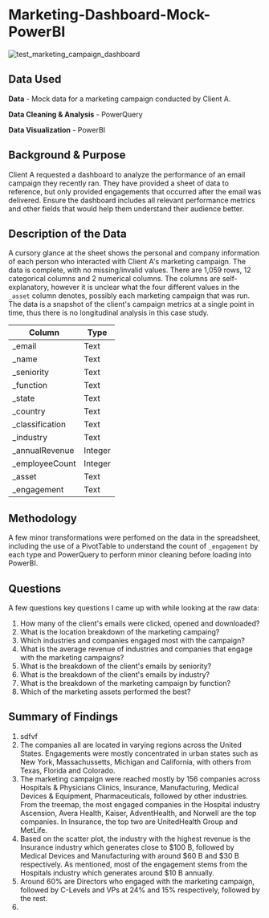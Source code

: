 # Marketing-Dashboard-Mock-PowerBI

![test_marketing_campaign_dashboard](https://github.com/user-attachments/assets/70d6c98f-f258-4339-937d-38665f9e3515)


## Data Used

**Data** - Mock data for a marketing campaign conducted by Client A.

**Data Cleaning & Analysis** - PowerQuery

**Data Visualization** - PowerBI

## Background & Purpose
Client A requested a dashboard to analyze the performance of an email campaign they recently ran. They have provided a sheet of data to reference, but only provided engagements that occurred after the email was delivered. Ensure the dashboard includes all relevant performance metrics and other fields that would help them understand their audience better.

## Description of the Data
A cursory glance at the sheet shows the personal and company information of each person who interacted with Client A's marketing campaign. The data is complete, with no missing/invalid values. There are 1,059 rows, 12 categorical columns and 2 numerical columns. The columns are self-explanatory, however it is unclear what the four different values in the ```_asset``` column denotes, possibly each marketing campaign that was run. The data is a snapshot of the client's campaign metrics at a single point in time, thus there is no longitudinal analysis in this case study.

| **Column**  | **Type** |
| -------- | ------- |
| _email | Text    |
| _name | Text     |
| _seniority | Text    |
| _function | Text |
| _state | Text |
| _country | Text |
| _classification | Text |
| _industry | Text |
| _annualRevenue | Integer |
| _employeeCount | Integer |
| _asset | Text |
| _engagement | Text |

## Methodology
A few minor transformations were perfomed on the data in the spreadsheet, including the use of a PivotTable to understand the count of ```_engagement``` by each type and PowerQuery to perform minor cleaning before loading into PowerBI.

## Questions
A few questions key questions I came up with while looking at the raw data:

1. How many of the client's emails were clicked, opened and downloaded?
2. What is the location breakdown of the marketing campaing?
3. Which industries and companies engaged most with the campaign?
4. What is the average revenue of industries and companies that engage with the marketing campaigns?
5. What is the breakdown of the client's emails by seniority?
6. What is the breakdown of the client's emails by industry?
7. What is the breakdown of the marketing campaign by function?
8. Which of the marketing assets performed the best?

## Summary of Findings
1. sdfvf
2. The companies all are located in varying regions across the United States. Engagements were mostly concentrated in urban states such as New York, Massachussetts, Michigan and California, with others from Texas, Florida and Colorado.
3. The marketing campaign were reached mostly by 156 companies across Hospitals & Physicians Clinics, Insurance, Manufacturing, Medical Devices & Equipment, Pharmaceuticals, followed by other industries. From the treemap, the most engaged companies in the Hospital industry Ascension, Avera Health, Kaiser, AdventHealth, and Norwell are the top companies. In Insurance, the top two are UnitedHealth Group and MetLife.
4. Based on the scatter plot, the industry with the highest revenue is the Insurance industry which generates close to $100 B, followed by Medical Devices and Manufacturing with around $60 B and $30 B respectively. As mentioned, most of the engagement stems from the Hospitals industry which generates around $10 B annually.
5. Around 60% are Directors who engaged with the marketing campaign, followed by C-Levels and VPs at 24% and 15% respectively, followed by the rest.
6. 


